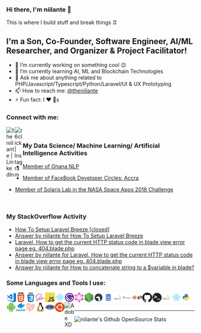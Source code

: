 ### Hi there, I'm niilante 👋
This is where I build stuff and break things :gemini:

## I'm a Son, Co-Founder, Software Engineer, AI/ML Researcher, and Organizer & Project Facilitator!
- 🔭 I’m currently working on something cool :wink:
- 🌱 I’m currently learning AI, ML and Blockchain Technologies
- 💬 Ask me about anything related to PHP/Javascript/Typescript/Python/Laravel/UI & UX Prototyping
- 📫 How to reach me: [@theniilante](https://www.linkedin.com/in/theniilante/)
- ⚡ Fun fact: I :heart: :dog:s

### Connect with me:

<!-- [<img align="left" alt="niilante.com" width="22px" src="https://raw.githubusercontent.com/iconic/open-iconic/master/svg/globe.svg" />][website] -->
<!-- [<img align="left" alt="niilante | YouTube" width="22px" src="https://cdn.jsdelivr.net/npm/simple-icons@v3/icons/youtube.svg" />][youtube]
[<img align="left" alt="niilante | Twitter" width="22px" src="https://cdn.jsdelivr.net/npm/simple-icons@v3/icons/twitter.svg" />][twitter] -->
[<img align="left" alt="theniilante | LinkedIn" width="22px" targer="_blank" src="https://cdn.jsdelivr.net/npm/simple-icons@v3/icons/linkedin.svg" />][linkedin]
[<img align="left" alt="r6click | Instagram" width="22px" targer="_blank" src="https://cdn.jsdelivr.net/npm/simple-icons@v3/icons/instagram.svg" />][instagram]

<br />

### My Data Science/ Machine Learning/ Artificial Intelligence Activities
<!-- Data Science:START -->
- [Member of Ghana NLP](https://github.com/ghananlp)

- [Member of FaceBook Developer Circles: Accra](https://github.com/developercirclesaccra)

- [Member of Solaris Lab in the NASA Space Apps 2018 Challenge](https://2018.spaceappschallenge.org/challenges/can-you-build/design-based-nature-fusion/teams/solaris-lab/members)
<!-- Data Science:END -->
<br />

### My StackOverflow Activity
<!-- STACKOVERFLOW:START -->
- [How To Setup Laravel Breeze [closed]](https://stackoverflow.com/questions/64769404/how-to-setup-laravel-breeze)
- [Answer by niilante for How To Setup Laravel Breeze](https://stackoverflow.com/questions/64769404/how-to-setup-laravel-breeze/64769406#64769406)
- [Laravel, How to get the current HTTP status code in blade view error page eg. 404.blade.php](https://stackoverflow.com/questions/63531920/laravel-how-to-get-the-current-http-status-code-in-blade-view-error-page-eg-40)
- [Answer by niilante for Laravel, How to get the current HTTP status code in blade view error page eg. 404.blade.php](https://stackoverflow.com/questions/63531920/laravel-how-to-get-the-current-http-status-code-in-blade-view-error-page-eg-40/63531921#63531921)
- [Answer by niilante for How to concatenate string to a $variable in blade?](https://stackoverflow.com/questions/62605636/how-to-concatenate-string-to-a-variable-in-blade/62605637#62605637)
<!-- STACKOVERFLOW:END -->

### Some Languages and Tools I use:

[<img align="left" alt="Visual Studio Code" width="26px" src="https://raw.githubusercontent.com/github/explore/80688e429a7d4ef2fca1e82350fe8e3517d3494d/topics/visual-studio-code/visual-studio-code.png" />][niilante]
[<img align="left" alt="HTML5" width="26px" src="https://raw.githubusercontent.com/github/explore/80688e429a7d4ef2fca1e82350fe8e3517d3494d/topics/html/html.png" />][niilante]
[<img align="left" alt="CSS3" width="26px" src="https://raw.githubusercontent.com/github/explore/80688e429a7d4ef2fca1e82350fe8e3517d3494d/topics/css/css.png" />][niilante]
[<img align="left" alt="Sass" width="26px" src="https://raw.githubusercontent.com/github/explore/80688e429a7d4ef2fca1e82350fe8e3517d3494d/topics/sass/sass.png" />][niilante]
[<img align="left" alt="JavaScript" width="26px" src="https://raw.githubusercontent.com/github/explore/80688e429a7d4ef2fca1e82350fe8e3517d3494d/topics/javascript/javascript.png" />][niilante]
[<img align="left" alt="React" width="26px" src="https://raw.githubusercontent.com/github/explore/80688e429a7d4ef2fca1e82350fe8e3517d3494d/topics/react/react.png" />][niilante]
[<img align="left" alt="Gatsby" width="26px" src="https://raw.githubusercontent.com/github/explore/e94815998e4e0713912fed477a1f346ec04c3da2/topics/gatsby/gatsby.png" />][niilante]
[<img align="left" alt="GraphQL" width="26px" src="https://raw.githubusercontent.com/github/explore/80688e429a7d4ef2fca1e82350fe8e3517d3494d/topics/graphql/graphql.png" />][niilante]
[<img align="left" alt="Node.js" width="26px" src="https://raw.githubusercontent.com/github/explore/80688e429a7d4ef2fca1e82350fe8e3517d3494d/topics/nodejs/nodejs.png" />][niilante]
[<img align="left" alt="Deno" width="26px" src="https://raw.githubusercontent.com/github/explore/361e2821e2dea67711cde99c9c40ed357061cf27/topics/deno/deno.png" />][niilante]
[<img align="left" alt="SQL" width="26px" src="https://raw.githubusercontent.com/github/explore/80688e429a7d4ef2fca1e82350fe8e3517d3494d/topics/sql/sql.png" />][niilante]
[<img align="left" alt="MySQL" width="26px" src="https://raw.githubusercontent.com/github/explore/80688e429a7d4ef2fca1e82350fe8e3517d3494d/topics/mysql/mysql.png" />][niilante]
[<img align="left" alt="MongoDB" width="26px" src="https://raw.githubusercontent.com/github/explore/80688e429a7d4ef2fca1e82350fe8e3517d3494d/topics/mongodb/mongodb.png" />][niilante]
[<img align="left" alt="Git" width="26px" src="https://raw.githubusercontent.com/github/explore/80688e429a7d4ef2fca1e82350fe8e3517d3494d/topics/git/git.png" />][niilante]
[<img align="left" alt="GitHub" width="26px" src="https://raw.githubusercontent.com/github/explore/78df643247d429f6cc873026c0622819ad797942/topics/github/github.png" />][niilante]
[<img align="left" alt="Terminal" width="26px" src="https://raw.githubusercontent.com/github/explore/80688e429a7d4ef2fca1e82350fe8e3517d3494d/topics/terminal/terminal.png" />][niilante]
[<img align="left" alt="MySQL" width="26px" src="https://raw.githubusercontent.com/github/explore/80688e429a7d4ef2fca1e82350fe8e3517d3494d/topics/mysql/mysql.png" />][niilante]
[<img align="left" alt="React" width="26px" src="https://raw.githubusercontent.com/github/explore/80688e429a7d4ef2fca1e82350fe8e3517d3494d/topics/react/react.png" />][niilante]
[<img align="left" alt="Python" width="26px" src="https://raw.githubusercontent.com/github/explore/80688e429a7d4ef2fca1e82350fe8e3517d3494d/topics/python/python.png" />][niilante]
[<img align="left" alt="Android" width="26px" src="https://raw.githubusercontent.com/github/explore/80688e429a7d4ef2fca1e82350fe8e3517d3494d/topics/android/android.png" />][niilante]
[<img align="left" alt="Docker" width="26px" src="https://raw.githubusercontent.com/github/explore/80688e429a7d4ef2fca1e82350fe8e3517d3494d/topics/docker/docker.png" />][niilante]
[<img align="left" alt="Laravel" width="26px" src="https://raw.githubusercontent.com/github/explore/56a826d05cf762b2b50ecbe7d492a839b04f3fbf/topics/laravel/laravel.png" />][niilante]
[<img align="left" alt="Linux" width="26px" src="https://raw.githubusercontent.com/github/explore/80688e429a7d4ef2fca1e82350fe8e3517d3494d/topics/linux/linux.png" />][niilante]
[<img align="left" alt="PHP" width="26px" src="https://raw.githubusercontent.com/github/explore/ccc16358ac4530c6a69b1b80c7223cd2744dea83/topics/php/php.png" />][niilante]
[<img align="left" alt="Ubuntu" width="26px" src="https://raw.githubusercontent.com/github/explore/80688e429a7d4ef2fca1e82350fe8e3517d3494d/topics/ubuntu/ubuntu.png" />][niilante]
[<img align="left" alt="Adobe XD" width="26px" src="https://upload.wikimedia.org/wikipedia/commons/thumb/c/c2/Adobe_XD_CC_icon.svg/512px-Adobe_XD_CC_icon.svg.png" />][niilante]

<br /><br />

---

<img align="left" alt="niilante's Github OpenSource Stats" src="https://github-readme-stats.vercel.app/api?username=niilante&show_icons=true&theme=dark&count_private=true&hide_border=true" />

[website]: https://niilante.com
[twitter]: https://twitter.com/niilante
[instagram]: https://instagram.com/r6click
[linkedin]: https://linkedin.com/in/theniilante
[niilante]: https://linkedin.com/in/theniilante
